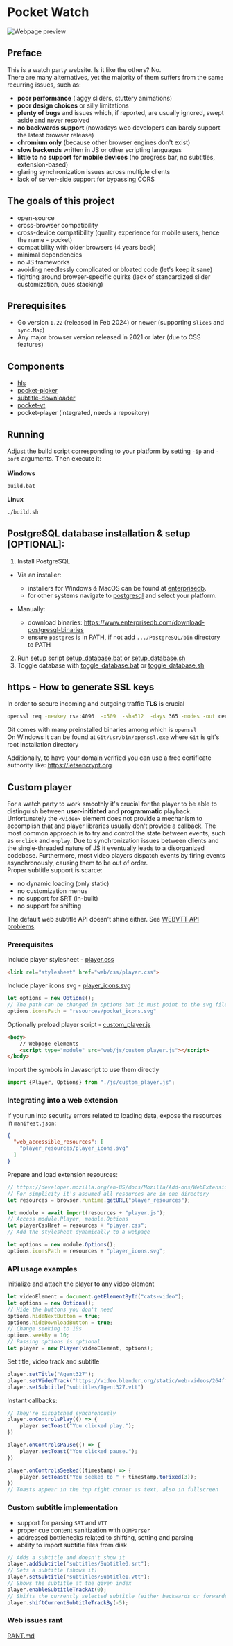 # Pocket Watch
![Webpage preview](https://github.com/user-attachments/assets/7bdedacf-1a9e-401b-8eda-bf7098ec9c6d)


## Preface
This is a watch party website. Is it like the others? No. <br>
There are many alternatives, yet the majority of them
suffers from the same recurring issues, such as:
- **poor performance** (laggy sliders, stuttery animations)
- **poor design choices** or silly limitations
- **plenty of bugs** and issues which, if reported, are usually ignored, swept aside and never resolved
- **no backwards support** (nowadays web developers can barely support the latest browser release)
- **chromium only** (because other browser engines don't exist) 
- **slow backends** written in JS or other scripting languages
- **little to no support for mobile devices** (no progress bar, no subtitles, extension-based)
- glaring synchronization issues across multiple clients
- lack of server-side support for bypassing CORS

## The goals of this project
- open-source
- cross-browser compatibility
- cross-device compatibility (quality experience for mobile users, hence the name - pocket)
- compatibility with older browsers (4 years back)
- minimal dependencies
- no JS frameworks
- avoiding needlessly complicated or bloated code (let's keep it sane)
- fighting around browser-specific quirks (lack of standardized slider customization, cues stacking)

## Prerequisites
- Go version `1.22` (released in Feb 2024) or newer (supporting `slices` and `sync.Map`)
- Any major browser version released in 2021 or later (due to CSS features)

## Components
- [hls](https://github.com/video-dev/hls.js)
- [pocket-picker](https://github.com/Pocket-Watch/PocketPicker)
- [subtitle-downloader](https://github.com/friskisgit/subtitle-downloader)
- [pocket-yt](https://github.com/Pocket-Watch/PocketYT)
- pocket-player (integrated, needs a repository)

## Running
Adjust the build script corresponding to your platform by setting `-ip` and `-port` arguments. Then execute it:
<br><br>
**Windows**
```bash
build.bat
```
**Linux**
```bash
./build.sh
```

## PostgreSQL database installation & setup [OPTIONAL]:
1. Install PostgreSQL
 - Via an installer:
   - installers for Windows & MacOS can be found at [enterprisedb](https://www.enterprisedb.com/downloads/postgres-postgresql-downloads).
   - for other systems navigate to [postgresql](https://www.postgresql.org/download) and select your platform.

 - Manually:
   - download binaries: https://www.enterprisedb.com/download-postgresql-binaries
   - ensure `postgres` is in PATH, if not add `.../PostgreSQL/bin` directory to PATH
2. Run setup script [setup_database.bat](scripts/setup_database.bat) or [setup_database.sh](scripts/setup_database.sh)
3. Toggle database with [toggle_database.bat](scripts/toggle_database.bat) or [toggle_database.sh](scripts/toggle_database.sh)

## https - How to generate SSL keys
In order to secure incoming and outgoing traffic **TLS** is crucial
```bash
openssl req -newkey rsa:4096  -x509  -sha512  -days 365 -nodes -out certificate.pem -keyout privatekey.pem
```
Git comes with many preinstalled binaries among which is `openssl` <br>
On Windows it can be found at `Git/usr/bin/openssl.exe` where `Git` is git's root installation directory

Additionally, to have your domain verified you can use a free certificate authority like: https://letsencrypt.org

## Custom player
For a watch party to work smoothly it's crucial for the player to be able to distinguish
between **user-initiated** and **programmatic** playback. Unfortunately the `<video>` element
does not provide a mechanism to accomplish that and player libraries usually don't provide a callback.
The most common approach is to try and control the state between events, such as `onclick` and `onplay`. Due to 
synchronization issues between clients and the single-threaded nature of JS it eventually leads to
a disorganized codebase. Furthermore, most video players dispatch events by firing events asynchronously, causing
them to be out of order. <br>
Proper subtitle support is scarce:
- no dynamic loading (only static)
- no customization menus
- no support for SRT (in-built)
- no support for shifting

The default web subtitle API doesn't shine either.
See [WEBVTT API problems](#problems-with-the-standard-subtitle-api).
<br>

### Prerequisites
Include player stylesheet - [player.css](web/css/player.css)
```html
<link rel="stylesheet" href="web/css/player.css">
```

Include player icons svg - [player_icons.svg](web/svg/player_icons.svg)
```js
let options = new Options();
// The path can be changed in options but it must point to the svg file
options.iconsPath = "resources/pocket_icons.svg"
```

Optionally preload player script - [custom_player.js](web/js/custom_player.js)
```html
<body>
    // Webpage elements
    <script type="module" src="web/js/custom_player.js"></script>
</body>
```
Import the symbols in Javascript to use them directly
```js
import {Player, Options} from "./js/custom_player.js";
```

### Integrating into a web extension
If you run into security errors related to loading data, expose the resources in `manifest.json`:
```json
{
  "web_accessible_resources": [
    "player_resources/player_icons.svg"
  ]
}
```
Prepare and load extension resources:
```js
// https://developer.mozilla.org/en-US/docs/Mozilla/Add-ons/WebExtensions/API/runtime/getURL
// For simplicity it's assumed all resources are in one directory
let resources = browser.runtime.getURL("player_resources");

let module = await import(resources + "player.js");
// Access module.Player, module.Options
let playerCssHref = resources + "player.css";
// Add the stylesheet dynamically to a webpage

let options = new module.Options();
options.iconsPath = resources + "player_icons.svg";
```

### API usage examples
Initialize and attach the player to any video element
```js
let videoElement = document.getElementById("cats-video");
let options = new Options();
// Hide the buttons you don't need
options.hideNextButton = true;
options.hideDownloadButton = true;
// Change seeking to 10s
options.seekBy = 10;
// Passing options is optional
let player = new Player(videoElement, options);
```

Set title, video track and subtitle
```js
player.setTitle("Agent327");
player.setVideoTrack("https://video.blender.org/static/web-videos/264ff760-803e-430e-8d81-15648e904183-720.mp4")
player.setSubtitle("subtitles/Agent327.vtt")
```
Instant callbacks:
```js
// They're dispatched synchronously
player.onControlsPlay(() => {
    player.setToast("You clicked play.");
})

player.onControlsPause(() => {
    player.setToast("You clicked pause.");
})

player.onControlsSeeked((timestamp) => {
    player.setToast("You seeked to " + timestamp.toFixed(3));
})
// Toasts appear in the top right corner as text, also in fullscreen
```

### Custom subtitle implementation
- support for parsing `SRT` and `VTT`
- proper cue content sanitization with `DOMParser`
- addressed bottlenecks related to shifting, setting and parsing
- ability to import subtitle files from disk

```js
// Adds a subtitle and doesn't show it
player.addSubtitle("subtitles/Subtitle0.srt");
// Sets a subtitle (shows it)
player.setSubtitle("subtitles/Subtitle1.vtt");
// Shows the subtitle at the given index
player.enableSubtitleTrackAt(0);
// Shifts the currently selected subtitle (either backwards or forwards) by the given amount of seconds 
player.shiftCurrentSubtitleTrackBy(-5);
```

### Web issues rant
[RANT.md](RANT.md)


